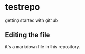 # testrepo
getting started with github
## Editing the file

it's a markdown file in this repository.

